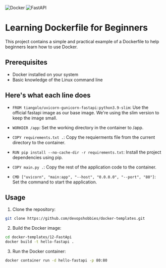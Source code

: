 ![Docker](https://img.shields.io/badge/docker-%230db7ed.svg?style=for-the-badge&logo=docker&logoColor=white)
![FastAPI](https://img.shields.io/badge/FastAPI-005571?style=for-the-badge&logo=fastapi)
# Learning Dockerfile for Beginners

This project contains a simple and practical example of a Dockerfile to help beginners learn how to use Docker.

## Prerequisites

- Docker installed on your system
- Basic knowledge of the Linux command line

## Here's what each line does

- ``FROM tiangolo/uvicorn-gunicorn-fastapi:python3.9-slim``: Use the official fastapi image as our base image. We're using the slim version to keep the image small.

- ``WORKDIR /app``: Set the working directory in the container to /app.

- ``COPY requirements.txt .``: Copy the requierments file from the current directory to the container.

- ``RUN pip install --no-cache-dir -r requirements.txt``: Install the project dependencies using pip.

- ``COPY main.py .``: Copy the rest of the application code to the container.

- ``CMD ["uvicorn", "main:app", "--host", "0.0.0.0", "--port", "80"]``: Set the command to start the application.

## Usage

1. Clone the repository:

```sh
git clone https://github.com/devopshobbies/docker-templates.git
```

2. Build the Docker image:

```sh
cd docker-templates/12-FastApi
docker build -t hello-fastapi .
```

3. Run the Docker container:

```sh
docker container run -d hello-fastapi -p 80:80 
```
